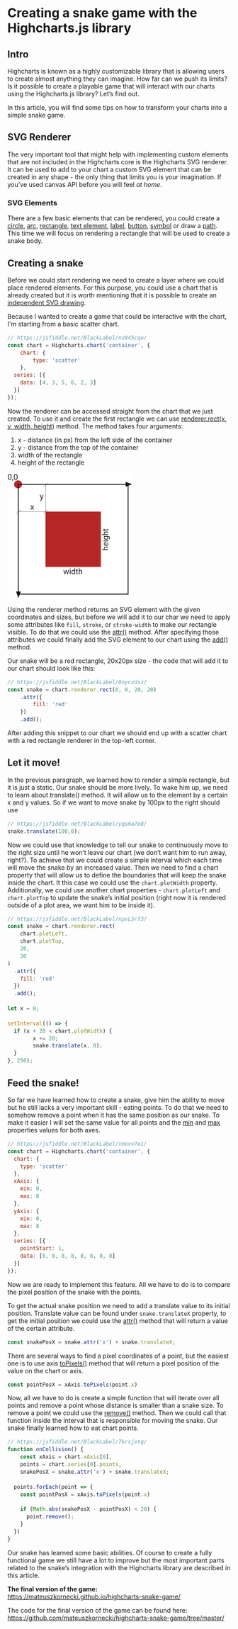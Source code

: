 # Creating a snake game with the Highcharts.js library

## Intro
Highcharts is known as a highly customizable library that is allowing users to create almost anything they can imagine. How far can we push its limits? Is it possible to create a playable game that will interact with our charts using the Highcharts.js library? Let’s find out.

In this article, you will find some tips on how to transform your charts into a simple snake game. 

## SVG Renderer
The very important tool that might help with implementing custom elements that are not included in the Highcharts core is the Highcharts SVG renderer. It can be used to add to your chart a custom SVG element that can be created in any shape - the only thing that limits you is your imagination. If you’ve used canvas API before you will feel _at home_.

### SVG Elements
There are a few basic elements that can be rendered, you could create a [circle](https://api.highcharts.com/class-reference/Highcharts.SVGRenderer#circle), [arc](https://api.highcharts.com/class-reference/Highcharts.SVGRenderer#arc), [rectangle](https://api.highcharts.com/class-reference/Highcharts.SVGRenderer#rect), [text element](https://api.highcharts.com/class-reference/Highcharts.SVGRenderer#text), [label](https://api.highcharts.com/class-reference/Highcharts.SVGRenderer#label), [button](https://api.highcharts.com/class-reference/Highcharts.SVGRenderer#button), [symbol](https://api.highcharts.com/class-reference/Highcharts.SVGRenderer#symbol) or draw a [path](https://api.highcharts.com/class-reference/Highcharts.SVGRenderer#path). This time we will focus on rendering a rectangle that will be used to create a snake body. 

## Creating a snake
Before we could start rendering we need to create a layer where we could place rendered elements. For this purpose, you could use a chart that is already created but it is worth mentioning that it is possible to create an  [independent SVG drawing](https://jsfiddle.net/gh/get/library/pure/highcharts/highcharts/tree/master/samples/highcharts/members/renderer-on-chart). 

Because I wanted to create a game that could be interactive with the chart, I'm starting from a basic scatter chart. 

``` javascript
// https://jsfiddle.net/BlackLabel/nz845cqe/
const chart = Highcharts.chart('container', {
	chart: {
		type: 'scatter'
	},
  series: [{
    data: [4, 3, 5, 6, 2, 3]
  }]
});
```

 Now the renderer can be accessed straight from the chart that we just created. To use it and create the first rectangle we can use [renderer.rect(x, y, width, height)](https://api.highcharts.com/class-reference/Highcharts.SVGRenderer#rect) method. The method takes four arguments: 
1. x - distance (in px) from the left side of the container
2. y - distance from the top of the container
3. width of the rectangle
4. height of the rectangle

![svg renderer guide](./assets/svgRendererGuide.png)

Using the renderer method returns an SVG element with the given coordinates and sizes, but before we will add it to our char we need to apply some attributes like `fill`, `stroke`, or `stroke-width` to make our rectangle visible. To do that we could use the [attr()](https://api.highcharts.com/class-reference/Highcharts.SVGElement#attr) method. After specifying those attributes we could finally add the SVG element to our chart using the [add()](https://api.highcharts.com/class-reference/Highcharts.SVGElement#add) method. 

Our snake will be a red rectangle, 20x20px size - the code that will add it to our chart should look like this:

```javascript
// https://jsfiddle.net/BlackLabel/0nycxdsz/
const snake = chart.renderer.rect(0, 0, 20, 20)
	.attr({
		fill: 'red'
	})
	.add();
```

After adding this snippet to our chart we should end up with a scatter chart with a red rectangle renderer in the top-left corner.

## Let it move!
In the previous paragraph, we learned how to render a simple rectangle, but it is just a static. Our snake should be more lively. To wake him up, we need to learn about translate() method. It will allow us to the element by a certain x and y values. So if we want to move snake by 100px to the right should use
```javascript 
// https://jsfiddle.net/BlackLabel/yqsma7e8/
snake.translate(100,0);
```

Now we could use that knowledge to tell our snake to continuously move to the right size until he won’t leave our chart (we don’t want him to run away, right?). To achieve that we could create a simple interval which each time will move the snake by an increased value. Then we need to find a chart property that will allow us to define the boundaries that will keep the snake inside the chart. It this case we could use the `chart.plotWidth` property. Additionally, we could use another chart properties - `chart.plotLeft` and `chart.plotTop` to update the snake’s initial position (right now it is rendered outside of a plot area, we want him to be inside it).

```javascript
// https://jsfiddle.net/BlackLabel/npvL5rf3/
const snake = chart.renderer.rect(
	chart.plotLeft, 
	chart.plotTop, 
	20, 
	20
)
  .attr({
    fill: 'red'
  })
  .add();

let x = 0;

setInterval(() => {
  if (x + 20 < chart.plotWidth) {
		x += 20;
		snake.translate(x, 0);
  }
}, 250);
```

## Feed the snake!
So far we have learned how to create a snake, give him the ability to move but he still lacks a very important skill - eating points. To do that we need to somehow remove a point when it has the same position as our snake. To make it easier I will set the same value for all points and the [min](https://api.highcharts.com/highcharts/xAxis.min) and [max](https://api.highcharts.com/highcharts/xAxis.max) properties values for both axes.

```javascript
// https://jsfiddle.net/BlackLabel/tmoxv7e1/
const chart = Highcharts.chart('container', {
  chart: {
    type: 'scatter'
  },
  xAxis: {
    min: 0,
    max: 8
  },
  yAxis: {
    min: 0,
    max: 8
  },
  series: [{
    pointStart: 1,
    data: [8, 8, 8, 8, 8, 8, 8, 8]
  }]
});
```

Now we are ready to implement this feature. All we have to do is to compare the pixel position of the snake with the points. 

To get the actual snake position we need to add a translate value to its initial position. Translate value can be found under `snake.translateX` property, to get the initial position we could use the [attr()](https://api.highcharts.com/class-reference/Highcharts.SVGElement#attr) method that will return a value of the certain attribute. 

```javascript
const snakePosX = snake.attr('x') + snake.translateX;
```

There are several ways to find a pixel coordinates of a point, but the easiest one is to use axis [toPixels()](https://api.highcharts.com/class-reference/Highcharts.Axis#toPixels) method that will return a pixel position of the value on the chart or axis. 

```javascript
const pointPosX = xAxis.toPixels(point.x)
```

Now, all we have to do is create a simple function that will iterate over all points and remove a point whose distance is smaller than a snake size. To remove a point we could use the [remove()](https://api.highcharts.com/class-reference/Highcharts.Point#remove) method. Then we could call that function inside the interval that is responsible for moving the snake. Our snake finally learned how to eat chart points.

```javascript
// https://jsfiddle.net/BlackLabel/7krsjetq/
function onCollision() {
	const xAxis = chart.xAxis[0],
    points = chart.series[0].points,
    snakePosX = snake.attr('x') + snake.translateX;

  points.forEach(point => {
    const pointPosX = xAxis.toPixels(point.x)
		
    if (Math.abs(snakePosX - pointPosX) < 20) {
      point.remove();
    }
  })
}
```

Our snake has learned some basic abilities. Of course to create a fully functional game we still have a lot to improve but the most important parts related to the snake’s integration with the Highcharts library are described in this article. 

**The final version of the game:** https://mateuszkornecki.github.io/highcharts-snake-game/

The code for the final version of the game can be found here: https://github.com/mateuszkornecki/highcharts-snake-game/tree/master/

